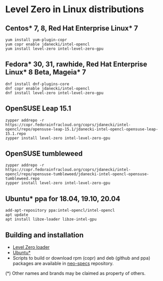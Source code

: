 # Level Zero in Linux distributions

## Centos* 7, 8, Red Hat Enterprise Linux* 7

```
yum install yum-plugin-copr
yum copr enable jdanecki/intel-opencl
yum install level-zero intel-level-zero-gpu
```

## Fedora* 30, 31, rawhide, Red Hat Enterprise Linux* 8 Beta, Mageia* 7

```
dnf install dnf-plugins-core
dnf copr enable jdanecki/intel-opencl
dnf install level-zero intel-level-zero-gpu
```

## OpenSUSE Leap 15.1

```
zypper addrepo -r https://copr.fedorainfracloud.org/coprs/jdanecki/intel-opencl/repo/opensuse-leap-15.1/jdanecki-intel-opencl-opensuse-leap-15.1.repo
zypper install level-zero intel-level-zero-gpu
```

## OpenSUSE tumbleweed

```
zypper addrepo -r https://copr.fedorainfracloud.org/coprs/jdanecki/intel-opencl/repo/opensuse-tumbleweed/jdanecki-intel-opencl-opensuse-tumbleweed.repo
zypper install level-zero intel-level-zero-gpu
```

## Ubuntu* ppa for 18.04, 19.10, 20.04

```
add-apt-repository ppa:intel-opencl/intel-opencl
apt update
apt install libze-loader libze-intel-gpu
```

## Building and installation

* [Level Zero loader](https://github.com/oneapi-src/level-zero#building-and-installing)
* [Ubuntu*](https://github.com/intel/compute-runtime/blob/master/level_zero/doc/BUILD.md)
* Scripts to build or download rpm (copr) and deb (github and ppa) packages are available in [neo-specs](https://github.com/JacekDanecki/neo-specs) repository.

(*) Other names and brands may be claimed as property of others.
